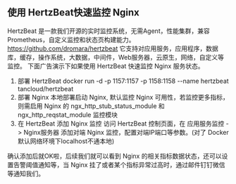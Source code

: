 ## 使用 HertzBeat快速监控 Nginx
HertzBeat 是一款我们开源的实时监控系统，无需Agent，性能集群，兼容Prometheus，自定义监控和状态页构建能力。https://github.com/dromara/hertzbeat
它支持对应用服务，应用程序，数据库，缓存，操作系统，大数据，中间件，Web服务器，云原生，网络，自定义等监控。
下面广告演示下如果使用 HertzBeat 快速监控 Nginx 服务状态。
1. 部署 HertzBeat
docker run -d -p 1157:1157 -p 1158:1158 --name hertzbeat tancloud/hertzbeat
2. 部署 Nginx
本地部署启动 Nginx, 默认监控 Nginx 可用性，若监控更多指标，则需启用 Nginx 的 ngx_http_stub_status_module 和 ngx_http_reqstat_module 监控模块
3. 在 HertzBeat 添加 Nginx 监控
访问 HertzBeat 控制页面，在 应用服务监控 -> Nginx服务器 添加对端 Nginx 监控，配置对端IP端口等参数。(对了 Docker 默认网络环境下localhost不通本地)

确认添加后就OK啦，后续我们就可以看到 Nginx 的相关指标数据状态，还可以设置告警阈值通知等，当 Nginx 挂了或者某个指标异常过高时，通过邮件钉钉微信等通知我们。

